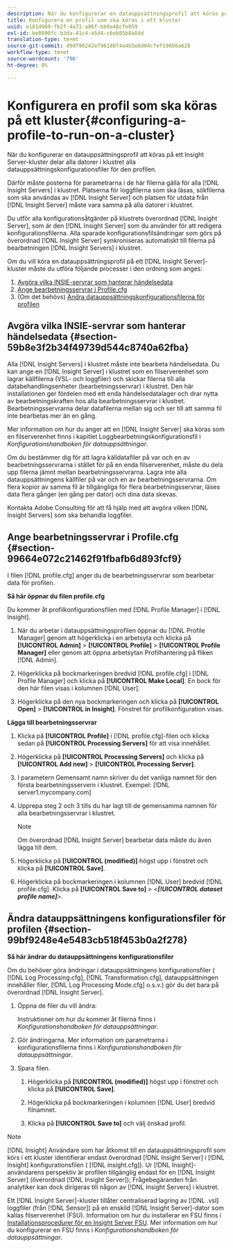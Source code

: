 ```yaml
---
description: När du konfigurerar en datauppsättningsprofil att köras på ett Insight Server-kluster delar alla datorer i klustret alla datauppsättningskonfigurationsfiler för den profilen.
title: Konfigurera en profil som ska köras i ett kluster
uuid: e181d069-fb2f-4a71-a86f-bb9a48cfe059
exl-id: be8090fc-b3da-41c4-a5d4-c6eb85b8a84d
translation-type: tm+mt
source-git-commit: d9df90242ef96188f4e4b5e6d04cfef196b0a628
workflow-type: tm+mt
source-wordcount: '796'
ht-degree: 0%

---
```


# Konfigurera en profil som ska köras på ett kluster{#configuring-a-profile-to-run-on-a-cluster}

När du konfigurerar en datauppsättningsprofil att köras på ett Insight Server-kluster delar alla datorer i klustret alla datauppsättningskonfigurationsfiler för den profilen.

Därför måste posterna för parametrarna i de här filerna gälla för alla [!DNL Insight Servers] i klustret. Platserna för loggfilerna som ska läsas, sökfilerna som ska användas av [!DNL Insight Server] och platsen för utdata från [!DNL Insight Server] måste vara samma på alla datorer i klustret.

Du utför alla konfigurationsåtgärder på klustrets överordnad [!DNL Insight Server], som är den [!DNL Insight Server] som du använder för att redigera konfigurationsfilerna. Alla sparade konfigurationsfilsändringar som görs på överordnad [!DNL Insight Server] synkroniseras automatiskt till filerna på bearbetningen [!DNL Insight Servers] i klustret.

Om du vill köra en datauppsättningsprofil på ett [!DNL Insight Server]-kluster måste du utföra följande processer i den ordning som anges:

1. [Avgöra vilka INSIE-servrar som hanterar händelsedata](../../../../../../home/c-inst-svr/c-install-ins-svr/c-ins-svr-clstrs/c-inst-ins-svr-clstr/c-inst-proc-clstr/c-config-prof-run-clstr.md#section-59b8e3f2b34f49739d544c8740a62fba)
1. [Ange bearbetningsservrar i Profile.cfg](../../../../../../home/c-inst-svr/c-install-ins-svr/c-ins-svr-clstrs/c-inst-ins-svr-clstr/c-inst-proc-clstr/c-config-prof-run-clstr.md#section-99664e072c21462f91fbafb6d893fcf9)
1. (Om det behövs) [Ändra datauppsättningskonfigurationsfilerna för profilen](../../../../../../home/c-inst-svr/c-install-ins-svr/c-ins-svr-clstrs/c-inst-ins-svr-clstr/c-inst-proc-clstr/c-config-prof-run-clstr.md#section-99bf9248e4e5483cb518f453b0a2f278)

## Avgöra vilka INSIE-servrar som hanterar händelsedata {#section-59b8e3f2b34f49739d544c8740a62fba}

Alla [!DNL Insight Servers] i klustret måste inte bearbeta händelsedata. Du kan ange en [!DNL Insight Server] i klustret som en filserverenhet som lagrar källfilerna (VSL- och loggfiler) och skickar filerna till alla databehandlingsenheter (bearbetningsservrar) i klustret. Den här installationen ger fördelen med ett enda händelsedatalager och drar nytta av bearbetningskraften hos alla bearbetningsservrar i klustret. Bearbetningsservrarna delar datafilerna mellan sig och ser till att samma fil inte bearbetas mer än en gång.

Mer information om hur du anger att en [!DNL Insight Server] ska köras som en filserverenhet finns i kapitlet Loggbearbetningskonfigurationsfil i *Konfigurationshandboken för datauppsättningar*.

Om du bestämmer dig för att lagra källdatafiler på var och en av bearbetningsservrarna i stället för på en enda filserverenhet, måste du dela upp filerna jämnt mellan bearbetningsservrarna. Lagra inte alla datauppsättningens källfiler på var och en av bearbetningsservrarna. Om flera kopior av samma fil är tillgängliga för flera bearbetningsservrar, läses data flera gånger (en gång per dator) och dina data skevas.

Kontakta Adobe Consulting för att få hjälp med att avgöra vilken [!DNL Insight Servers] som ska behandla loggfiler.

## Ange bearbetningsservrar i Profile.cfg {#section-99664e072c21462f91fbafb6d893fcf9}

I filen [!DNL profile.cfg] anger du de bearbetningsservrar som bearbetar data för profilen.

**Så här öppnar du filen profile.cfg**

Du kommer åt profilkonfigurationsfilen med [!DNL Profile Manager] i [!DNL Insight].

1. När du arbetar i datauppsättningsprofilen öppnar du [!DNL Profile Manager] genom att högerklicka i en arbetsyta och klicka på **[!UICONTROL Admin]** > **[!UICONTROL Profile]** > **[!UICONTROL Profile Manager]** eller genom att öppna arbetsytan Profilhantering på fliken [!DNL Admin].

1. Högerklicka på bockmarkeringen bredvid [!DNL profile.cfg] i [!DNL Profile Manager] och klicka på **[!UICONTROL Make Local]**. En bock för den här filen visas i kolumnen [!DNL User].

1. Högerklicka på den nya bockmarkeringen och klicka på **[!UICONTROL Open]** > **[!UICONTROL in Insight]**. Fönstret för profilkonfiguration visas.

**Lägga till bearbetningsservrar**

1. Klicka på **[!UICONTROL Profile]** i [!DNL profile.cfg]-filen och klicka sedan på **[!UICONTROL Processing Servers]** för att visa innehållet.

1. Högerklicka på **[!UICONTROL Processing Servers]** och klicka på **[!UICONTROL Add new]** > **[!UICONTROL Processing Server]**.

1. I parametern Gemensamt namn skriver du det vanliga namnet för den första bearbetningsservern i klustret. Exempel: [!DNL server1.mycompany.com]
1. Upprepa steg 2 och 3 tills du har lagt till de gemensamma namnen för alla bearbetningsservrar i klustret.

   >[!NOTE]
   >
   >Om överordnad [!DNL Insight Server] bearbetar data måste du även lägga till dem.

1. Högerklicka på **[!UICONTROL (modified)]** högst upp i fönstret och klicka på **[!UICONTROL Save]**.

1. Högerklicka på bockmarkeringen i kolumnen [!DNL User] bredvid [!DNL profile.cfg]. Klicka på **[!UICONTROL Save to]** > *&lt;**[!UICONTROL dataset profile name]**>*.

## Ändra datauppsättningens konfigurationsfiler för profilen {#section-99bf9248e4e5483cb518f453b0a2f278}

**Så här ändrar du datauppsättningens konfigurationsfiler**

Om du behöver göra ändringar i datauppsättningens konfigurationsfiler ( [!DNL Log Processing.cfg], [!DNL Transformation.cfg], datauppsättningen innehåller filer, [!DNL Log Processing Mode.cfg] o.s.v.) gör du det bara på överordnad [!DNL Insight Server].

1. Öppna de filer du vill ändra:

   Instruktioner om hur du kommer åt filerna finns i *Konfigurationshandboken för datauppsättningar*.
1. Gör ändringarna. Mer information om parametrarna i konfigurationsfilerna finns i *Konfigurationshandboken för datauppsättningar*.
1. Spara filen.

   1. Högerklicka på **[!UICONTROL (modified)]** högst upp i fönstret och klicka på **[!UICONTROL Save]**.

   1. Högerklicka på bockmarkeringen i kolumnen [!DNL User] bredvid filnamnet.
   1. Klicka på **[!UICONTROL Save to]** och välj önskad profil.

>[!NOTE]
>
>[!DNL Insight] Användare som har åtkomst till en datauppsättningsprofil som körs i ett kluster identifierar endast överordnad  [!DNL Insight Server] i  [!DNL Insight] konfigurationsfilen (  [!DNL insight.cfg]). Ur [!DNL Insight]-användarens perspektiv är profilen tillgänglig endast för en [!DNL Insight Server] (överordnad [!DNL Insight Server]); Frågebegäranden från analytiker kan dock dirigeras till någon av [!DNL Insight Servers] i klustret.

Ett [!DNL Insight Server]-kluster tillåter centraliserad lagring av [!DNL .vsl] loggfiler (från [!DNL Sensor]) på en enskild [!DNL Insight Server]-dator som kallas filserverenhet (FSU). Information om hur du installerar en FSU finns i [Installationsprocedurer för en Insight Server FSU](../../../../../../home/c-inst-svr/c-install-ins-svr/t-inst-proc-fsu.md#task-e4a4a791b6694119ba45b36f3e573016). Mer information om hur du konfigurerar en FSU finns i *Konfigurationshandboken för datauppsättningar*.
